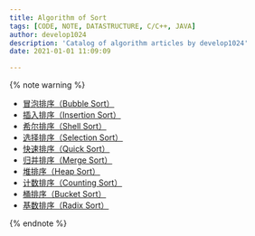 ```yaml
---
title: Algorithm of Sort
tags: [CODE, NOTE, DATASTRUCTURE, C/C++, JAVA]
author: develop1024
description: 'Catalog of algorithm articles by develop1024'
date: 2021-01-01 11:09:09

---
```


{% note warning %}

* [冒泡排序（Bubble Sort）](https://zhuanlan.zhihu.com/p/122284534)
* [插入排序（Insertion Sort）](https://zhuanlan.zhihu.com/p/122293204)
* [希尔排序（Shell Sort）](https://zhuanlan.zhihu.com/p/122632213)
* [选择排序（Selection Sort）](https://zhuanlan.zhihu.com/p/123048793)
* [快速排序（Quick Sort）](https://zhuanlan.zhihu.com/p/123416868)
* [归并排序（Merge Sort）](https://zhuanlan.zhihu.com/p/124356219)
* [堆排序（Heap Sort）](https://zhuanlan.zhihu.com/p/124885051)
* [计数排序（Counting Sort）](https://zhuanlan.zhihu.com/p/125126086)
* [桶排序（Bucket Sort）](https://zhuanlan.zhihu.com/p/125737294)
* [基数排序（Radix Sort）](https://zhuanlan.zhihu.com/p/126116878)

{% endnote %}
